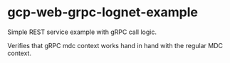 # gcp-web-grpc-lognet-example
Simple REST service example with gRPC call logic.

Verifies that gRPC mdc context works hand in hand with the regular MDC context.
